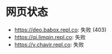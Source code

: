 # 网页状态
- https://deo.babox.repl.co: 失败 (403)
- https://qi.limqin.repl.co: 失败
- https://v.chavir.repl.co: 失败
